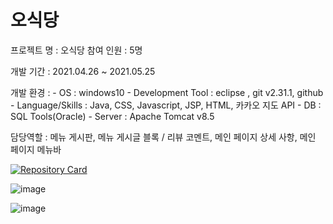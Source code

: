 # 오식당
프로젝트 명 : 오식당
참여 인원 : 5명

개발 기간 : 2021.04.26 ~ 2021.05.25

개발 환경 :  - OS : windows10
	   - Development Tool : eclipse , git v2.31.1, github
                - Language/Skills : Java, CSS, Javascript, JSP, HTML, 카카오 지도 API
                - DB : SQL Tools(Oracle)
                - Server : Apache Tomcat v8.5


담당역할 : 메뉴 게시판, 메뉴 게시글 블록 / 리뷰 코멘트,  메인 페이지 상세 사항, 
	 메인 페이지 메뉴바

[![Repository Card](https://widget.realdeveloper.pro/api/card?user=KyeongHwanMin&repo=O-restaurant)](https://github.com/KyeongHwanMin/O-restaurant)

![image](https://user-images.githubusercontent.com/17818416/132639320-da179d22-ab0d-4660-9115-f45dc7e6c301.png)

![image](https://user-images.githubusercontent.com/17818416/132639361-dfba4959-e9be-425d-b1ec-351634b21224.png)




